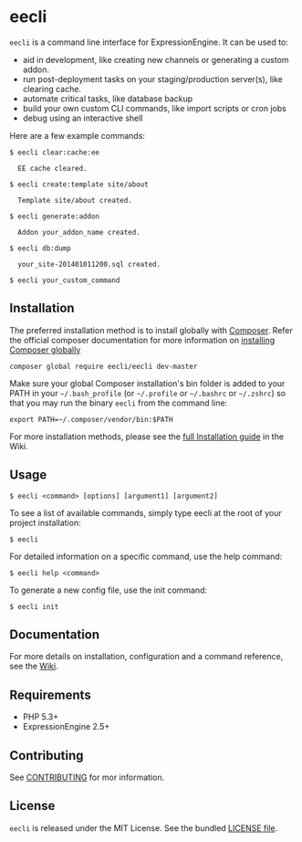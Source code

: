 # eecli

`eecli` is a command line interface for ExpressionEngine. It can be used to:

* aid in development, like creating new channels or generating a custom addon.
* run post-deployment tasks on your staging/production server(s), like clearing cache.
* automate critical tasks, like database backup
* build your own custom CLI commands, like import scripts or cron jobs
* debug using an interactive shell

Here are a few example commands:

```
$ eecli clear:cache:ee

  EE cache cleared.

$ eecli create:template site/about

  Template site/about created.

$ eecli generate:addon

  Addon your_addon_name created.

$ eecli db:dump

  your_site-201401011200.sql created.

$ eecli your_custom_command
```

## Installation

The preferred installation method is to install globally with [Composer](https://getcomposer.org/). Refer the official composer documentation for more information on [installing Composer globally](https://getcomposer.org/doc/00-intro.md#globally)

```
composer global require eecli/eecli dev-master
```

Make sure your global Composer installation's bin folder is added to your PATH in your `~/.bash_profile` (or `~/.profile` or `~/.bashrc` or `~/.zshrc`) so that you may run the binary `eecli` from the command line:

```
export PATH=~/.composer/vendor/bin:$PATH
```

For more installation methods, please see the [full Installation guide](https://github.com/rsanchez/eecli/wiki/Installation) in the Wiki.

## Usage

```
$ eecli <command> [options] [argument1] [argument2]
```

To see a list of available commands, simply type eecli at the root of your project installation:

```
$ eecli
```

For detailed information on a specific command, use the help command:

```
$ eecli help <command>
```

To generate a new config file, use the init command:

```
$ eecli init
```

## Documentation

For more details on installation, configuration and a command reference, see the [Wiki](https://github.com/rsanchez/eecli/wiki).

## Requirements

* PHP 5.3+
* ExpressionEngine 2.5+

## Contributing

See [CONTRIBUTING](https://github.com/rsanchez/eecli/blob/master/CONTRIBUTING.md) for mor information.

## License

`eecli` is released under the MIT License. See the bundled [LICENSE file](https://github.com/rsanchez/eecli/blob/master/LICENSE.txt).